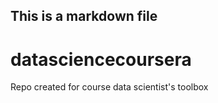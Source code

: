 ## This is a markdown file

datasciencecoursera
===================

Repo created for course data scientist's toolbox
